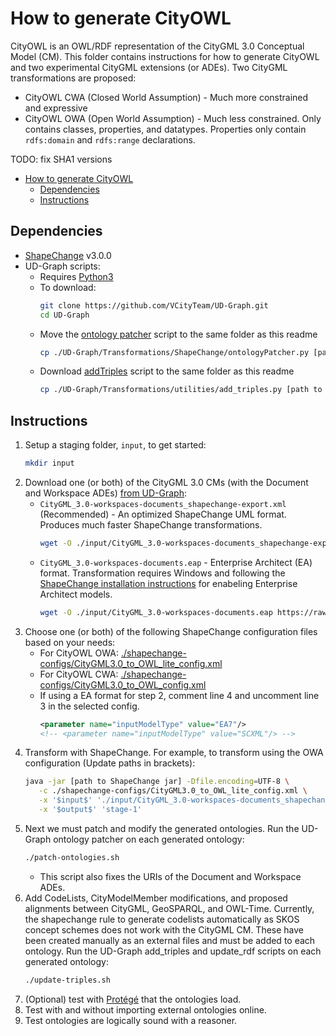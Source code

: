 # How to generate CityOWL

CityOWL is an OWL/RDF representation of the CityGML 3.0 Conceptual Model (CM). This folder contains instructions for how to generate CityOWL and two experimental CityGML extensions (or ADEs). Two CityGML transformations are proposed:

- CityOWL CWA (Closed World Assumption) - Much more constrained and expressive
- CityOWL OWA (Open World Assumption) - Much less constrained. Only contains classes, properties, and datatypes. Properties only contain `rdfs:domain` and `rdfs:range` declarations.

TODO: fix SHA1 versions

- [How to generate CityOWL](#how-to-generate-cityowl)
  - [Dependencies](#dependencies)
  - [Instructions](#instructions)

## Dependencies

- [ShapeChange](https://shapechange.github.io/ShapeChange/3.0.0/get%20started/Get_Started.html) v3.0.0
- UD-Graph scripts:
  - Requires [Python3](https://www.python.org/downloads/)
  - To download:
      ```bash
      git clone https://github.com/VCityTeam/UD-Graph.git
      cd UD-Graph

      ```
  - Move the [ontology patcher](https://github.com/VCityTeam/UD-Graph/tree/master/Transformations/ShapeChange#to-run-the-ontology-patcher) script to the same folder as this readme
      ```bash
      cp ./UD-Graph/Transformations/ShapeChange/ontologyPatcher.py [path to this directory]
      ```
  - Download [addTriples](https://github.com/VCityTeam/UD-Graph/tree/master/Transformations/utilities#add_triplespy) script to the same folder as this readme
      ```bash
      cp ./UD-Graph/Transformations/utilities/add_triples.py [path to this directory]
      ```

## Instructions

1. Setup a staging folder, `input`, to get started:
   ```bash
   mkdir input
   ```
2. Download one (or both) of the CityGML 3.0 CMs (with the Document and Workspace ADEs) [from UD-Graph](https://github.com/VCityTeam/UD-Graph/tree/a012111a935e0dd8eb9d661fbbfb4110e55561d0/Transformations/test-data/UML):
   - `CityGML_3.0-workspaces-documents_shapechange-export.xml` (Recommended) - An optimized ShapeChange UML format. Produces much faster ShapeChange transformations.
      ```bash
      wget -O ./input/CityGML_3.0-workspaces-documents_shapechange-export.xml https://raw.githubusercontent.com/VCityTeam/UD-Graph/master/Transformations/test-data/UML/CityGML_3.0-workspaces-documents_shapechange-export.xml
      ```
   - `CityGML_3.0-workspaces-documents.eap` - Enterprise Architect (EA) format. Transformation requires Windows and following the [ShapeChange installation instructions](#dependencies) for enabeling Enterprise Architect models.
      ```bash
      wget -O ./input/CityGML_3.0-workspaces-documents.eap https://raw.githubusercontent.com/VCityTeam/UD-Graph/master/Transformations/test-data/UML/CityGML_3.0-workspaces-documents.eap
      ```
3. Choose one (or both) of the following ShapeChange configuration files based on your needs:
   - For CityOWL OWA: [./shapechange-configs/CityGML3.0_to_OWL_lite_config.xml](./shapechange-configs/CityGML3.0_to_OWL_lite_config.xml)
   - For CityOWL CWA: [./shapechange-configs/CityGML3.0_to_OWL_config.xml](./shapechange-configs/CityGML3.0_to_OWL_config.xml)
   - If using a EA format for step 2, comment line 4 and uncomment line 3 in the selected config.
      ```xml
      <parameter name="inputModelType" value="EA7"/>
      <!-- <parameter name="inputModelType" value="SCXML"/> -->
      ```
4. Transform with ShapeChange. For example, to transform using the OWA configuration (Update paths in brackets):
      ```bash
      java -jar [path to ShapeChange jar] -Dfile.encoding=UTF-8 \
         -c ./shapechange-configs/CityGML3.0_to_OWL_lite_config.xml \
         -x '$input$' './input/CityGML_3.0-workspaces-documents_shapechange-export.xml' \
         -x '$output$' 'stage-1'
      ```
5. Next we must patch and modify the generated ontologies. Run the UD-Graph ontology patcher on each generated ontology:
      ```bash
      ./patch-ontologies.sh
      ```
   -  This script also fixes the URIs of the Document and Workspace ADEs.
6. Add CodeLists, CityModelMember modifications, and proposed alignments between CityGML, GeoSPARQL, and OWL-Time. Currently, the shapechange rule to generate codelists automatically as SKOS concept schemes does not work with the CityGML CM. These have been created manually as an external files and must be added to each ontology. Run the UD-Graph add_triples and update_rdf scripts on each generated ontology:
   ```bash
   ./update-triples.sh
   ```
7.   (Optional) test with [Protégé](https://protege.stanford.edu/software.php#desktop-protege) that the ontologies load.
   1. Test with and without importing external ontologies online.
   2. Test ontologies are logically sound with a reasoner.
